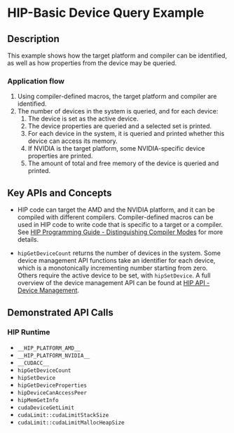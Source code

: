 # HIP-Basic Device Query Example

## Description

This example shows how the target platform and compiler can be identified, as well as how properties from the device may be queried.

### Application flow

1. Using compiler-defined macros, the target platform and compiler are identified.
2. The number of devices in the system is queried, and for each device:
    1. The device is set as the active device.
    2. The device properties are queried and a selected set is printed.
    3. For each device in the system, it is queried and printed whether this device can access its memory.
    4. If NVIDIA is the target platform, some NVIDIA-specific device properties are printed.
    5. The amount of total and free memory of the device is queried and printed.

## Key APIs and Concepts

- HIP code can target the AMD and the NVIDIA platform, and it can be compiled with different compilers. Compiler-defined macros can be used in HIP code to write code that is specific to a target or a compiler. See [HIP Programming Guide - Distinguishing Compiler Modes](https://docs.amd.com/bundle/HIP-Programming-Guide-v5.2/page/Transitioning_from_CUDA_to_HIP.html#d4438e664) for more details.

- `hipGetDeviceCount` returns the number of devices in the system. Some device management API functions take an identifier for each device, which is a monotonically incrementing number starting from zero. Others require the active device to be set, with `hipSetDevice`. A full overview of the device management API can be found at [HIP API - Device Management](https://docs.amd.com/bundle/HIP_API_Guide/page/group___device.html).

## Demonstrated API Calls

### HIP Runtime

- `__HIP_PLATFORM_AMD__`
- `__HIP_PLATFORM_NVIDIA__`
- `__CUDACC__`
- `hipGetDeviceCount`
- `hipSetDevice`
- `hipGetDeviceProperties`
- `hipDeviceCanAccessPeer`
- `hipMemGetInfo`
- `cudaDeviceGetLimit`
- `cudaLimit::cudaLimitStackSize`
- `cudaLimit::cudaLimitMallocHeapSize`
